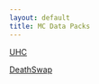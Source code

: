 ```yaml
---
layout: default
title: MC Data Packs
---
```

<!--
  ~ SPDX-FileCopyrightText: 2018-2021 Nathaniel Fitzenrider <nathaniel.fitzenrider@gmail.com>
  ~
  ~ SPDX-License-Identifier: CC0-1.0+
  -->

[UHC](uhc)

[DeathSwap](https://github.com/nfitzen/DeathSwap)
